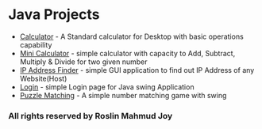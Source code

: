 # Java Projects
* [Calculator] - A Standard calculator for Desktop with basic operations capability
* [Mini Calculator] - simple calculator with capacity to Add, Subtract, Multiply & Divide for two given number
* [IP Address Finder] - simple GUI application to find out IP Address of any Website(Host)
* [Login] - simple Login page for Java swing Application
* [Puzzle Matching] - A simple number matching game with swing


[Calculator]: </Calculator.java>
[Mini Calculator]: </MiniCalculator.java>
[IP Address Finder]: </IPAddressFinder.java>
[Login]: </Login.java>
[Puzzle Matching]: </PuzzleMatching.java>

### All rights reserved by Roslin Mahmud Joy